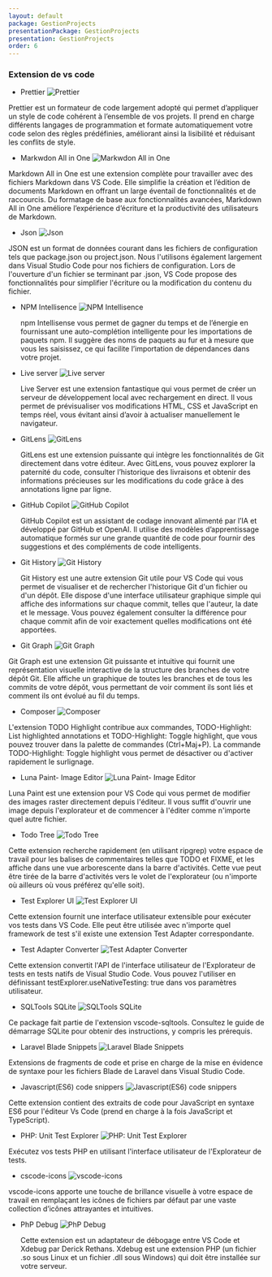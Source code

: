 ```yaml
---
layout: default
package: GestionProjects
presentationPackage: GestionProjects
presentation: GestionProjects
order: 6
---
```

### Extension de vs code

- Prettier ![Prettier](/lab_crud/Gestion-projets/Analyse-Techniques/les-extension/images/prettier.jpg)
  
<!-- note -->

  Prettier est un formateur de code largement adopté qui permet d’appliquer un style de code cohérent à l’ensemble de vos projets. Il prend en charge différents langages de programmation et formate automatiquement votre code selon des règles prédéfinies, améliorant ainsi la lisibilité et réduisant les conflits de style.

<!-- new slide -->


- Markwdon All in One  ![Markwdon All in One](/lab_crud/Gestion-projets/Analyse-Techniques/les-extension/images/markdown-all-in-one.jpg)


<!-- note -->
  Markdown All in One est une extension complète pour travailler avec des fichiers Markdown dans VS Code. Elle simplifie la création et l’édition de documents Markdown en offrant un large éventail de fonctionnalités et de raccourcis. Du formatage de base aux fonctionnalités avancées, Markdown All in One améliore l’expérience d’écriture et la productivité des utilisateurs de Markdown.


<!-- new slide -->

- Json ![Json](/lab_crud/Gestion-projets/Analyse-Techniques/les-extension/images/json.png)


<!-- note -->

  JSON est un format de données courant dans les fichiers de configuration tels que package.json ou project.json. Nous l'utilisons également largement dans Visual Studio Code pour nos fichiers de configuration. Lors de l'ouverture d'un fichier se terminant par .json, VS Code propose des fonctionnalités pour simplifier l'écriture ou la modification du contenu du fichier.



  - NPM Intellisence ![NPM Intellisence](/lab_crud/Gestion-projets/Analyse-Techniques/les-extension/images/npm-intellisense.jpg)
    

    npm Intellisense vous permet de gagner du temps et de l’énergie en fournissant une auto-complétion intelligente pour les importations de paquets npm. Il suggère des noms de paquets au fur et à mesure que vous les saisissez, ce qui facilite l’importation de dépendances dans votre projet.

  - Live server ![Live server](/lab_crud/Gestion-projets/Analyse-Techniques/les-extension/images/live-server.jpg)
    


    Live Server est une extension fantastique qui vous permet de créer un serveur de développement local avec rechargement en direct. Il vous permet de prévisualiser vos modifications HTML, CSS et JavaScript en temps réel, vous évitant ainsi d’avoir à actualiser manuellement le navigateur.


  - GitLens ![GitLens](/lab_crud/Gestion-projets/Analyse-Techniques/les-extension/images/gitlens.jpg)
    

    GitLens est une extension puissante qui intègre les fonctionnalités de Git directement dans votre éditeur. Avec GitLens, vous pouvez explorer la paternité du code, consulter l’historique des livraisons et obtenir des informations précieuses sur les modifications du code grâce à des annotations ligne par ligne.
  


  - GitHub Copilot ![GitHub Copilot](/lab_crud/Gestion-projets/Analyse-Techniques/les-extension/images/github-copilot.jpg)
    

    GitHub Copilot est un assistant de codage innovant alimenté par l’IA et développé par GitHub et OpenAI. Il utilise des modèles d’apprentissage automatique formés sur une grande quantité de code pour fournir des suggestions et des compléments de code intelligents. 



  - Git History ![Git History](/lab_crud/Gestion-projets/Analyse-Techniques/les-extension/images/Githistory.png)
    

    Git History est une autre extension Git utile pour VS Code qui vous permet de visualiser et de rechercher l'historique Git d'un fichier ou d'un dépôt. Elle dispose d'une interface utilisateur graphique simple qui affiche des informations sur chaque commit, telles que l'auteur, la date et le message. Vous pouvez également consulter la différence pour chaque commit afin de voir exactement quelles modifications ont été apportées. 



  - Git Graph ![Git Graph](/lab_crud/Gestion-projets/Analyse-Techniques/les-extension/images/Gitgraph.png)


  Git Graph est une extension Git puissante et intuitive qui fournit une représentation visuelle interactive de la structure des branches de votre dépôt Git. Elle affiche un graphique de toutes les branches et de tous les commits de votre dépôt, vous permettant de voir comment ils sont liés et comment ils ont évolué au fil du temps.



  - Composer ![Composer](/lab_crud/Gestion-projets/Analyse-Techniques/les-extension/images/composer1.png)


  L'extension TODO Highlight contribue aux commandes, TODO-Highlight: List highlighted annotations et TODO-Highlight: Toggle highlight, que vous pouvez trouver dans la palette de commandes (Ctrl+Maj+P). La commande TODO-Highlight: Toggle highlight vous permet de désactiver ou d'activer rapidement le surlignage.




  - Luna Paint- Image Editor ![Luna Paint- Image Editor](/lab_crud/Gestion-projets/Analyse-Techniques/les-extension/images/Luna.PNG)


  Luna Paint est une extension pour VS Code qui vous permet de modifier des images raster directement depuis l'éditeur. Il vous suffit d'ouvrir une image depuis l'explorateur et de commencer à l'éditer comme n'importe quel autre fichier.



  - Todo Tree ![Todo Tree](/lab_crud/Gestion-projets/Analyse-Techniques/les-extension/images/todo.PNG)


  Cette extension recherche rapidement (en utilisant ripgrep) votre espace de travail pour les balises de commentaires telles que TODO et FIXME, et les affiche dans une vue arborescente dans la barre d'activités. Cette vue peut être tirée de la barre d'activités vers le volet de l'explorateur (ou n'importe où ailleurs où vous préférez qu'elle soit).


  - Test Explorer UI ![Test Explorer UI](/lab_crud/Gestion-projets/Analyse-Techniques/les-extension/images/test.PNG)


  Cette extension fournit une interface utilisateur extensible pour exécuter vos tests dans VS Code. Elle peut être utilisée avec n'importe quel framework de test s'il existe une extension Test Adapter correspondante.



  - Test Adapter Converter ![Test Adapter Converter](/lab_crud/Gestion-projets/Analyse-Techniques/les-extension/images/test.adapter.PNG)


  Cette extension convertit l'API de l'interface utilisateur de l'Explorateur de tests en tests natifs de Visual Studio Code. Vous pouvez l'utiliser en définissant testExplorer.useNativeTesting: true dans vos paramètres utilisateur.



  - SQLTools SQLite ![SQLTools SQLite](/lab_crud/Gestion-projets/Analyse-Techniques/les-extension/images/sqlite.PNG)

  Ce package fait partie de l'extension vscode-sqltools.
  Consultez le guide de démarrage SQLite pour obtenir des instructions, y compris les prérequis.



  - Laravel Blade Snippets ![Laravel Blade Snippets](/lab_crud/Gestion-projets/Analyse-Techniques/les-extension/images/Laravel.PNG)


  Extensions de fragments de code et prise en charge de la mise en évidence de syntaxe pour les fichiers Blade de Laravel dans Visual Studio Code.
    


  - Javascript(ES6) code snippers ![Javascript(ES6) code snippers](/lab_crud/Gestion-projets/Analyse-Techniques/les-extension/images/js.PNG)


  Cette extension contient des extraits de code pour JavaScript en syntaxe ES6 pour l'éditeur Vs Code (prend en charge à la fois JavaScript et TypeScript).



  - PHP: Unit Test Explorer ![PHP: Unit Test Explorer](/lab_crud/Gestion-projets/Analyse-Techniques/les-extension/images/phpunittest.PNG)


  Exécutez vos tests PHP en utilisant l'interface utilisateur de l'Explorateur de tests.

  - cscode-icons ![vscode-icons](/lab_crud/Gestion-projets/Analyse-Techniques/les-extension/images/vscode-icons.jpg)
  
  vscode-icons apporte une touche de brillance visuelle à votre espace de travail en remplaçant les icônes de fichiers par défaut par une vaste collection d’icônes attrayantes et intuitives.

  - PhP Debug ![PhP Debug](/lab_crud/Gestion-projets/Analyse-Techniques/les-extension/images/debug.PNG)


    Cette extension est un adaptateur de débogage entre VS Code et Xdebug par Derick Rethans. Xdebug est une extension PHP (un fichier .so sous Linux et un fichier .dll sous Windows) qui doit être installée sur votre serveur.

<!-- new slide -->
